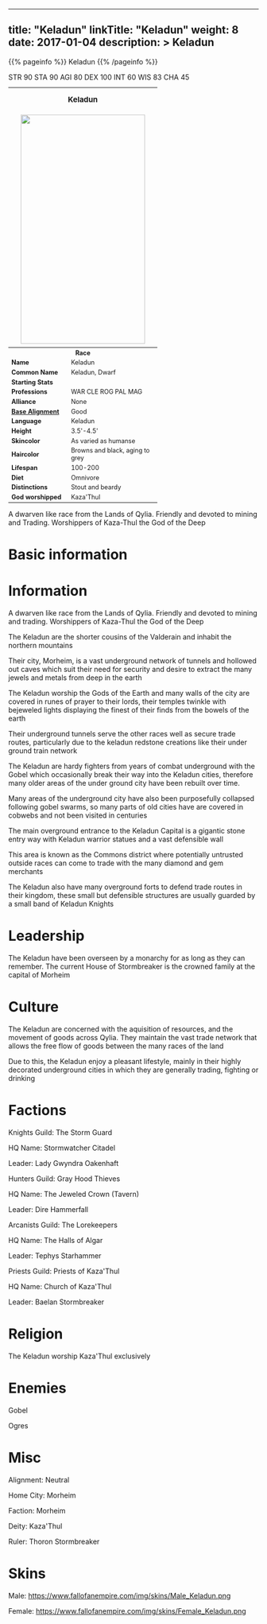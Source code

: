 
---
title: "Keladun"
linkTitle: "Keladun"
weight: 8
date: 2017-01-04
description: >
 Keladun
---

{{% pageinfo %}}
Keladun
{{% /pageinfo %}}

<table class="infobox" style="font-size:89%; width:300px;">
<tbody>
<tr><th colspan="2" class="color1" style="font-size:120%; padding:1em;">Keladun</th></tr>
<tr style="text-align:center;"><td colspan="2" style="padding:0.5em;"><img src="https://www.fallofanempire.com/img/races/keladun.png" width="250" height="461"></td></tr>
<tr><th colspan="2" class="color1"> Race</th></tr>
<tr><td style="width:40%;"> <b>Name</b></td><td style="width:60%;">Keladun</td></tr>
<tr><td> <b>Common Name</b></td><td>Keladun, Dwarf</td></tr>
<tr><td> <b>Starting Stats</b></td>STR 90 STA 90 AGI 80 DEX 100 INT 60 WIS 83 CHA 45<td></td></tr>
<tr><td> <b>Professions</b></td><td>WAR CLE ROG PAL MAG</td></tr>
<tr><td> <b>Alliance</b></td><td>None</td></tr>
<tr><td> <b><a href="/wiki/Base_Alignment" title="Base Alignment">Base Alignment</a></b></td><td>Good</td></tr>
<tr><td> <b>Language</b></td><td>Keladun</td></tr>
<tr><td> <b>Height</b></td><td>3.5'-4.5'</td></tr>
<tr><td> <b>Skincolor</b></td><td>As varied as humanse</td></tr>
<tr><td> <b>Haircolor</b></td><td>Browns and black, aging to grey</td></tr>
<tr><td> <b>Lifespan</b></td><td>100-200 </td></tr>
<tr><td> <b>Diet</b></td><td>Omnivore</td></tr>
<tr><td> <b>Distinctions</b></td><td>Stout and beardy</td></tr>
<tr><td> <b>God worshipped</b></td><td>Kaza'Thul</td></tr>
</tbody>
</table>

A dwarven like race from the Lands of Qylia. Friendly and devoted to mining and Trading. Worshippers of Kaza-Thul the God of the Deep

# Basic information

# Information

A dwarven like race from the Lands of Qylia. Friendly and devoted to mining and trading. Worshippers of Kaza-Thul the God of the Deep

The Keladun are the shorter cousins of the Valderain and inhabit the northern mountains

Their city, Morheim, is a vast underground network of tunnels and hollowed out caves which suit their need for security and desire to extract the many jewels and metals from deep in the earth

The Keladun worship the Gods of the Earth and many walls of the city are covered in runes of prayer to their lords, their temples twinkle with bejeweled lights displaying the finest of their finds from the bowels of the earth

Their underground tunnels serve the other races well as secure trade routes, particularly due to the keladun redstone creations like their under ground train network

The Keladun are hardy fighters from years of combat underground with the Gobel which occasionally break their way into the Keladun cities, therefore many older areas of the under ground city have been rebuilt over time.

Many areas of the underground city have also been purposefully collapsed following gobel swarms, so many parts of old cities have are covered in cobwebs and not been visited in centuries

The main overground entrance to the Keladun Capital is a gigantic stone entry way with Keladun warrior statues and a vast defensible wall

This area is known as the Commons district where potentially untrusted outside races can come to trade with the many diamond and gem merchants

The Keladun also have many overground forts to defend trade routes in their kingdom, these small but defensible structures are usually guarded by a small band of Keladun Knights 

# Leadership

The Keladun have been overseen by a monarchy for as long as they can remember. The current House of Stormbreaker is the crowned family at the capital of Morheim 

# Culture

The Keladun are concerned with the aquisition of resources, and the movement of goods across Qylia. They maintain the vast trade network that allows the free flow of goods between the many races of the land

Due to this, the Keladun enjoy a pleasant lifestyle, mainly in their highly decorated underground cities in which they are generally trading, fighting or drinking 

# Factions

Knights Guild: The Storm Guard

HQ Name: Stormwatcher Citadel

Leader: Lady Gwyndra Oakenhaft


Hunters Guild: Gray Hood Thieves

HQ Name: The Jeweled Crown (Tavern)

Leader: Dire Hammerfall


Arcanists Guild: The Lorekeepers

HQ Name: The Halls of Algar

Leader: Tephys Starhammer


Priests Guild: Priests of Kaza'Thul

HQ Name: Church of Kaza'Thul

Leader: Baelan Stormbreaker 

# Religion

The Keladun worship Kaza'Thul exclusively 

# Enemies

Gobel

Ogres

# Misc

Alignment: Neutral

Home City: Morheim

Faction: Morheim

Deity: Kaza'Thul

Ruler: Thoron Stormbreaker 

# Skins

Male: https://www.fallofanempire.com/img/skins/Male_Keladun.png

Female: https://www.fallofanempire.com/img/skins/Female_Keladun.png

